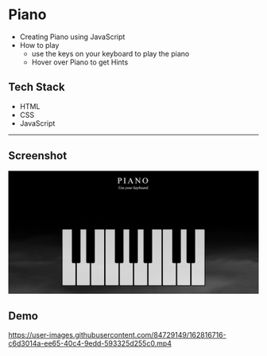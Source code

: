 # Piano
- Creating Piano using JavaScript
- How to play
   - use the keys on your keyboard to play the piano
   - Hover over Piano to get Hints
## Tech Stack
- HTML
- CSS
- JavaScript
---
## Screenshot
![](https://github.com/Aniruddha1261/Piano/blob/main/piano.PNG)

## Demo
https://user-images.githubusercontent.com/84729149/162816716-c6d3014a-ee65-40c4-9edd-593325d255c0.mp4

